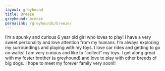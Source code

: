 ```yaml
---
layout: greyhound
title: Breeze
greyhound: breeze
permalink: /greyhounds/breeze/
---
```


I’m a spunky and curious 6 year old girl who loves to play! I have a very sweet personality and love attention from my humans. I’m always exploring my surroundings and playing with my toys. I love car rides and getting to go on walks! I am very curious and like to "collect" my toys. I get along great with my foster brother (a greyhound) and love to play with other breeds of big dogs. I hope to meet my forever family very soon!!

<div class="col-md-6">
<div class="fb-post" data-href="https://www.facebook.com/greyhoundpetscentraltexas/photos/a.10151908156378572.1073741834.100961113571/10154455590218572/?type=3" data-width="auto" data-show-text="true"></div>
</div>
